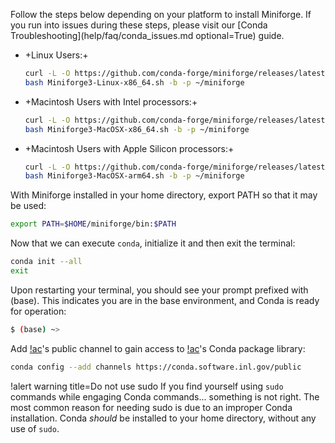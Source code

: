 
Follow the steps below depending on your platform to install Miniforge. If you run into issues
during these steps, please visit our [Conda Troubleshooting](help/faq/conda_issues.md optional=True)
guide.

- +Linux Users:+

  ```bash
  curl -L -O https://github.com/conda-forge/miniforge/releases/latest/download/Miniforge3-Linux-x86_64.sh
  bash Miniforge3-Linux-x86_64.sh -b -p ~/miniforge
  ```

- +Macintosh Users with Intel processors:+

  ```bash
  curl -L -O https://github.com/conda-forge/miniforge/releases/latest/download/Miniforge3-MacOSX-x86_64.sh
  bash Miniforge3-MacOSX-x86_64.sh -b -p ~/miniforge
  ```

- +Macintosh Users with Apple Silicon processors:+

  ```bash
  curl -L -O https://github.com/conda-forge/miniforge/releases/latest/download/Miniforge3-MacOSX-arm64.sh
  bash Miniforge3-MacOSX-arm64.sh -b -p ~/miniforge
  ```

With Miniforge installed in your home directory, export PATH so that it may be used:

```bash
export PATH=$HOME/miniforge/bin:$PATH
```

Now that we can execute `conda`, initialize it and then exit the terminal:

```bash
conda init --all
exit
```

Upon restarting your terminal, you should see your prompt prefixed with (base). This indicates you
are in the base environment, and Conda is ready for operation:

```bash
$ (base) ~>
```

Add [!ac](INL)'s public channel to gain access to [!ac](INL)'s Conda package library:

```bash
conda config --add channels https://conda.software.inl.gov/public
```

!alert warning title=Do not use sudo
If you find yourself using `sudo` commands while engaging Conda commands... something is not right.
The most common reason for needing sudo is due to an improper Conda installation. Conda *should* be
installed to your home directory, without any use of `sudo`.
